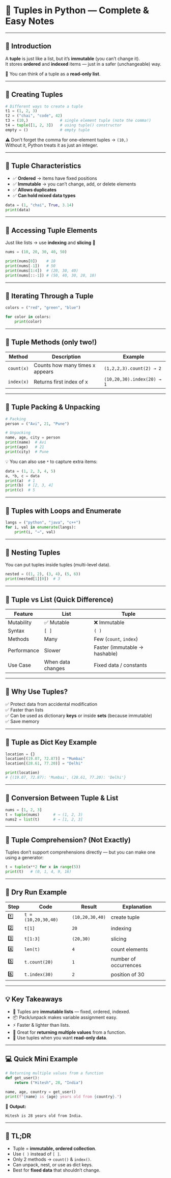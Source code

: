 # 🎯 Tuples in Python — Complete & Easy Notes

---

## 📘 Introduction

A **tuple** is just like a list, but it’s **immutable** (you can’t change it).  
It stores **ordered** and **indexed** items — just in a safer (unchangeable) way.

📌 You can think of a tuple as a **read-only list**.

---

## 🔹 Creating Tuples

```python
# Different ways to create a tuple
t1 = (1, 2, 3)
t2 = ("chai", "code", 42)
t3 = (10,)              # single element tuple (note the comma!)
t4 = tuple([1, 2, 3])   # using tuple() constructor
empty = ()              # empty tuple
```

⚠️ Don’t forget the comma for one-element tuples → `(10,)`  
Without it, Python treats it as just an integer.

---

## 🔹 Tuple Characteristics

- ✅ **Ordered** → items have fixed positions  
- ✅ **Immutable** → you can’t change, add, or delete elements  
- ✅ **Allows duplicates**  
- ✅ **Can hold mixed data types**

```python
data = (1, "chai", True, 3.14)
print(data)
```

---

## 🔹 Accessing Tuple Elements

Just like lists → use **indexing** and **slicing** 🎯

```python
nums = (10, 20, 30, 40, 50)

print(nums[0])    # 10
print(nums[-1])   # 50
print(nums[1:4])  # (20, 30, 40)
print(nums[::-1]) # (50, 40, 30, 20, 10)
```

---

## 🔹 Iterating Through a Tuple

```python
colors = ("red", "green", "blue")

for color in colors:
    print(color)
```

---

## 🔹 Tuple Methods (only two!)

| Method | Description | Example |
|--------|--------------|----------|
| `count(x)` | Counts how many times x appears | `(1,2,2,3).count(2) → 2` |
| `index(x)` | Returns first index of x | `(10,20,30).index(20) → 1` |

---

## 🔹 Tuple Packing & Unpacking

```python
# Packing
person = ("Avi", 21, "Pune")

# Unpacking
name, age, city = person
print(name)  # Avi
print(age)   # 21
print(city)  # Pune
```

💡 You can also use `*` to capture extra items:
```python
data = (1, 2, 3, 4, 5)
a, *b, c = data
print(a)  # 1
print(b)  # [2, 3, 4]
print(c)  # 5
```

---

## 🔹 Tuples with Loops and Enumerate

```python
langs = ("python", "java", "c++")
for i, val in enumerate(langs):
    print(i, "→", val)
```

---

## 🔹 Nesting Tuples

You can put tuples inside tuples (multi-level data).

```python
nested = ((1, 2), (3, 4), (5, 6))
print(nested[1][0])  # 3
```

---

## 🔹 Tuple vs List (Quick Difference)

| Feature | List | Tuple |
|----------|------|--------|
| Mutability | ✅ Mutable | ❌ Immutable |
| Syntax | `[ ]` | `( )` |
| Methods | Many | Few (`count`, `index`) |
| Performance | Slower | Faster (immutable → hashable) |
| Use Case | When data changes | Fixed data / constants |

---

## 🔹 Why Use Tuples?

✅ Protect data from accidental modification  
✅ Faster than lists  
✅ Can be used as dictionary **keys** or inside **sets** (because immutable)  
✅ Save memory  

---

## 🔹 Tuple as Dict Key Example

```python
location = {}
location[(19.07, 72.87)] = "Mumbai"
location[(28.61, 77.20)] = "Delhi"

print(location)
# {(19.07, 72.87): 'Mumbai', (28.61, 77.20): 'Delhi'}
```

---

## 🔹 Conversion Between Tuple & List

```python
nums = [1, 2, 3]
t = tuple(nums)      # → (1, 2, 3)
nums2 = list(t)      # → [1, 2, 3]
```

---

## 🔹 Tuple Comprehension? (Not Exactly)

Tuples don’t support comprehensions directly — but you can make one using a generator:

```python
t = tuple(x**2 for x in range(5))
print(t)   # (0, 1, 4, 9, 16)
```

---

## 🧠 Dry Run Example

| Step | Code | Result | Explanation |
|------|------|---------|--------------|
| 1️⃣ | `t = (10,20,30,40)` | `(10,20,30,40)` | create tuple |
| 2️⃣ | `t[1]` | `20` | indexing |
| 3️⃣ | `t[1:3]` | `(20,30)` | slicing |
| 4️⃣ | `len(t)` | `4` | count elements |
| 5️⃣ | `t.count(20)` | `1` | number of occurrences |
| 6️⃣ | `t.index(30)` | `2` | position of 30 |

---

## 💡 Key Takeaways

- 🧱 Tuples are **immutable lists** — fixed, ordered, indexed.  
- 📦 Pack/unpack makes variable assignment easy.  
- ⚡ Faster & lighter than lists.  
- 🧩 Great for **returning multiple values** from a function.  
- 🔐 Use tuples when you want **read-only data**.

---

## 💻 Quick Mini Example

```python
# Returning multiple values from a function
def get_user():
    return ("Hitesh", 28, "India")

name, age, country = get_user()
print(f"{name} is {age} years old from {country}.")
```

🧠 **Output:**
```
Hitesh is 28 years old from India.
```

---

## 🧾 TL;DR
- Tuple = **immutable, ordered collection**.  
- Use `( )` instead of `[ ]`.  
- Only 2 methods → `count()` & `index()`.  
- Can unpack, nest, or use as dict keys.  
- Best for **fixed data** that shouldn’t change.
